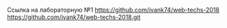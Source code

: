 Ссылка на лабораторную №1
https://github.com/ivank74/web-techs-2018
https://github.com/ivank74/web-techs-2018.git
